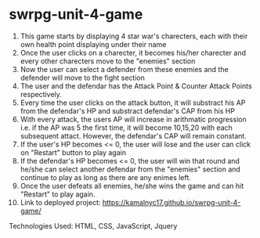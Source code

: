 # swrpg-unit-4-game

1. This game starts by displaying 4 star war's charecters, each with their own health point displaying under their name
2. Once the user clicks on a charecter, it becomes his/her charecter and every other charecters move to the "enemies" section
3. Now the user can select a defender from these enemies and the defender will move to the fight section
4. The user and the defendar has the Attack Point & Counter Attack Points respectively.
5. Every time the user clicks on the attack button, it will substract his AP from the defendar's HP and substract defendar's CAP from his HP
6. With every attack, the users AP will increase in arithmatic progression i.e. if the AP was 5 the first time, it will become 10,15,20 with 
each subsequent attact. However, the defendar's CAP will remain constant.
7. If the user's HP becomes <= 0, the user will lose and the user can click on "Restart" button to play again
8. If the defendar's HP becomes <= 0, the user will win that round and he/she can select another defendar from the "enemies" section and continue to play
as long as there are any enimes left.
9. Once the user defeats all enemies, he/she wins the game and can hit "Restart" to play again.
10. Link to deployed project: https://kamalnyc17.github.io/swrpg-unit-4-game/

Technologies Used: HTML, CSS, JavaScript, Jquery

